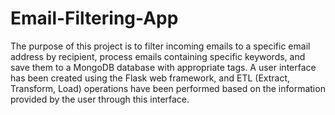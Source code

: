 # Email-Filtering-App
The purpose of this project is to filter incoming emails to a specific email address by recipient, process emails containing specific keywords, and save them to a MongoDB database with appropriate tags. A user interface has been created using the Flask web framework, and ETL (Extract, Transform, Load) operations have been performed based on the information provided by the user through this interface.
